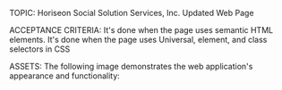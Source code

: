 TOPIC: Horiseon Social Solution Services, Inc. Updated Web Page

ACCEPTANCE CRITERIA: It's done when the page uses semantic HTML elements. It's done when the page uses Universal, element, and class selectors in CSS

ASSETS: The following image demonstrates the web application's appearance and functionality:
